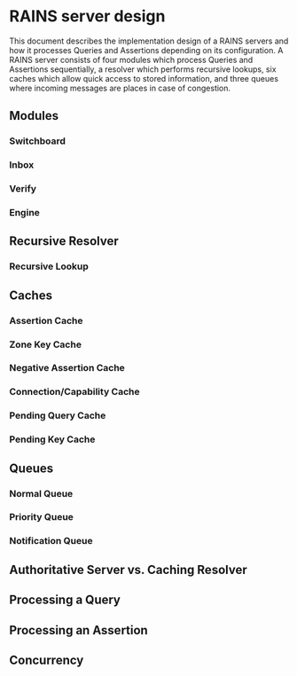 # RAINS server design

This document describes the implementation design of a RAINS servers and how it processes Queries
and Assertions depending on its configuration. A RAINS server consists of four modules which process
Queries and Assertions sequentially, a resolver which performs recursive lookups, six caches which
allow quick access to stored information, and three queues where incoming messages are places in
case of congestion.

## Modules

### Switchboard

### Inbox

### Verify

### Engine

## Recursive Resolver

### Recursive Lookup

## Caches

### Assertion Cache

### Zone Key Cache

### Negative Assertion Cache

### Connection/Capability Cache

### Pending Query Cache

### Pending Key Cache

## Queues

### Normal Queue

### Priority Queue

### Notification Queue

## Authoritative Server vs. Caching Resolver

## Processing a Query

## Processing an Assertion

## Concurrency 

